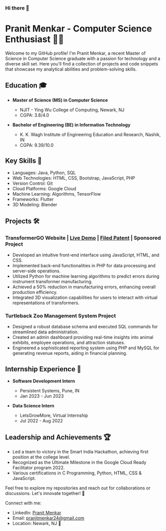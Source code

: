 ### Hi there 👋

# Pranit Menkar - Computer Science Enthusiast 👨‍💻

Welcome to my GitHub profile! I'm Pranit Menkar, a recent Master of Science in Computer Science graduate with a passion for technology and a diverse skill set. Here you'll find a collection of projects and code snippets that showcase my analytical abilities and problem-solving skills. 

## Education 🎓

- **Master of Science (MS) in Computer Science**
  - NJIT - Ying Wu College of Computing, Newark, NJ
  - CGPA: 3.8/4.0

- **Bachelor of Engineering (BE) in Information Technology**
  - K. K. Wagh Institute of Engineering Education and Research, Nashik, IN
  - CGPA: 9.39/10.0

## Key Skills 🚀

- Languages: Java, Python, SQL
- Web Technologies: HTML, CSS, Bootstrap, JavaScript, PHP
- Version Control: Git
- Cloud Platforms: Google Cloud
- Machine Learning: Algorithms, TensorFlow
- Frameworks: Flutter
- 3D Modeling: Blender

## Projects 🛠️

### TransformerGO Website | [Live Demo](#) | [Filed Patent](#) | Sponsored Project

- Developed an intuitive front-end interface using JavaScript, HTML, and CSS.
- Implemented back-end functionalities in PHP for data processing and server-side operations.
- Utilized Python for machine learning algorithms to predict errors during instrument transformer manufacturing.
- Achieved a 50% reduction in manufacturing errors, enhancing overall production efficiency.
- Integrated 3D visualization capabilities for users to interact with virtual representations of transformers.

### Turtleback Zoo Management System Project

- Designed a robust database schema and executed SQL commands for streamlined data administration.
- Created an admin dashboard providing real-time insights into animal exhibits, employee operations, and attraction statuses.
- Engineered a sophisticated reporting system using PHP and MySQL for generating revenue reports, aiding in financial planning.

## Internship Experience 💼

- **Software Development Intern**
  - Persistent Systems, Pune, IN
  - Jan 2023 - Jun 2023

- **Data Science Intern**
  - LetsGrowMore, Virtual Internship
  - Jul 2022 - Aug 2022

## Leadership and Achievements 🏆

- Led a team to victory in the Smart India Hackathon, achieving first position at the college level.
- Recognized as the Ultimate Milestone in the Google Cloud Ready Facilitator program 2022.
- Various certifications in C Programming, Python, HTML, CSS & JavaScript.

Feel free to explore my repositories and reach out for collaborations or discussions. Let's innovate together! 🚀

Connect with me:
- LinkedIn: [Pranit Menkar](#)
- Email: pranitmenkar24@gmail.com
- Location: Newark, NJ 📍
